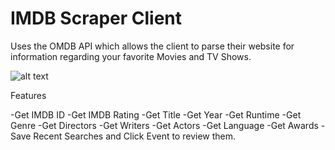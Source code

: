 # IMDB Scraper Client

Uses the OMDB API which allows the client to parse their website for information regarding your favorite Movies and TV Shows.

![alt text](https://i.ibb.co/Y3k7BCc/Screenshot-1.png)

Features

-Get IMDB ID
-Get IMDB Rating
-Get Title
-Get Year
-Get Runtime
-Get Genre
-Get Directors
-Get Writers
-Get Actors
-Get Language 
-Get Awards
-Save Recent Searches and Click Event to review them.
